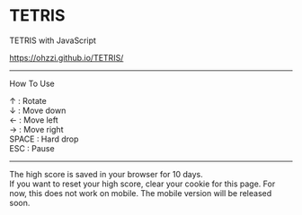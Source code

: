 # TETRIS
TETRIS with JavaScript  
  
https://ohzzi.github.io/TETRIS/
  
------------------------------------------------------------------  
  
How To Use

↑ : Rotate  
↓ : Move down  
← : Move left  
→ : Move right  
SPACE : Hard drop  
ESC : Pause
  
------------------------------------------------------------------  
  
The high score is saved in your browser for 10 days.  
If you want to reset your high score, clear your cookie for this page.
For now, this does not work on mobile.
The mobile version will be released soon.
